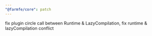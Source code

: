 ```yaml
---
"@farmfe/core": patch
---
```


fix plugin circle call between Runtime & LazyCompilation, fix runtime & lazyCompilation conflict
